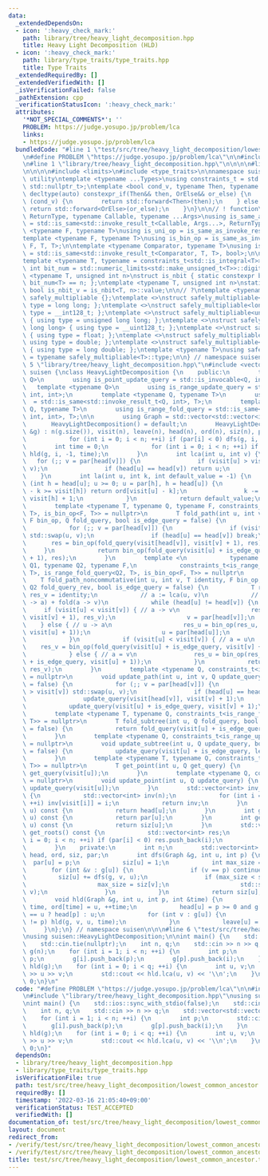 ```yaml
---
data:
  _extendedDependsOn:
  - icon: ':heavy_check_mark:'
    path: library/tree/heavy_light_decomposition.hpp
    title: Heavy Light Decomposition (HLD)
  - icon: ':heavy_check_mark:'
    path: library/type_traits/type_traits.hpp
    title: Type Traits
  _extendedRequiredBy: []
  _extendedVerifiedWith: []
  _isVerificationFailed: false
  _pathExtension: cpp
  _verificationStatusIcon: ':heavy_check_mark:'
  attributes:
    '*NOT_SPECIAL_COMMENTS*': ''
    PROBLEM: https://judge.yosupo.jp/problem/lca
    links:
    - https://judge.yosupo.jp/problem/lca
  bundledCode: "#line 1 \"test/src/tree/heavy_light_decomposition/lowest_common_ancestor.test.cpp\"\
    \n#define PROBLEM \"https://judge.yosupo.jp/problem/lca\"\n\n#include <iostream>\n\
    \n#line 1 \"library/tree/heavy_light_decomposition.hpp\"\n\n\n\n#line 1 \"library/type_traits/type_traits.hpp\"\
    \n\n\n\n#include <limits>\n#include <type_traits>\n\nnamespace suisen {\n// !\
    \ utility\ntemplate <typename ...Types>\nusing constraints_t = std::enable_if_t<std::conjunction_v<Types...>,\
    \ std::nullptr_t>;\ntemplate <bool cond_v, typename Then, typename OrElse>\nconstexpr\
    \ decltype(auto) constexpr_if(Then&& then, OrElse&& or_else) {\n    if constexpr\
    \ (cond_v) {\n        return std::forward<Then>(then);\n    } else {\n       \
    \ return std::forward<OrElse>(or_else);\n    }\n}\n\n// ! function\ntemplate <typename\
    \ ReturnType, typename Callable, typename ...Args>\nusing is_same_as_invoke_result\
    \ = std::is_same<std::invoke_result_t<Callable, Args...>, ReturnType>;\ntemplate\
    \ <typename F, typename T>\nusing is_uni_op = is_same_as_invoke_result<T, F, T>;\n\
    template <typename F, typename T>\nusing is_bin_op = is_same_as_invoke_result<T,\
    \ F, T, T>;\n\ntemplate <typename Comparator, typename T>\nusing is_comparator\
    \ = std::is_same<std::invoke_result_t<Comparator, T, T>, bool>;\n\n// ! integral\n\
    template <typename T, typename = constraints_t<std::is_integral<T>>>\nconstexpr\
    \ int bit_num = std::numeric_limits<std::make_unsigned_t<T>>::digits;\ntemplate\
    \ <typename T, unsigned int n>\nstruct is_nbit { static constexpr bool value =\
    \ bit_num<T> == n; };\ntemplate <typename T, unsigned int n>\nstatic constexpr\
    \ bool is_nbit_v = is_nbit<T, n>::value;\n\n// ?\ntemplate <typename T>\nstruct\
    \ safely_multipliable {};\ntemplate <>\nstruct safely_multipliable<int> { using\
    \ type = long long; };\ntemplate <>\nstruct safely_multipliable<long long> { using\
    \ type = __int128_t; };\ntemplate <>\nstruct safely_multipliable<unsigned int>\
    \ { using type = unsigned long long; };\ntemplate <>\nstruct safely_multipliable<unsigned\
    \ long long> { using type = __uint128_t; };\ntemplate <>\nstruct safely_multipliable<float>\
    \ { using type = float; };\ntemplate <>\nstruct safely_multipliable<double> {\
    \ using type = double; };\ntemplate <>\nstruct safely_multipliable<long double>\
    \ { using type = long double; };\ntemplate <typename T>\nusing safely_multipliable_t\
    \ = typename safely_multipliable<T>::type;\n\n} // namespace suisen\n\n\n#line\
    \ 5 \"library/tree/heavy_light_decomposition.hpp\"\n#include <vector>\n\nnamespace\
    \ suisen {\nclass HeavyLightDecomposition {\n    public:\n        template <typename\
    \ Q>\n        using is_point_update_query = std::is_invocable<Q, int>;\n     \
    \   template <typename Q>\n        using is_range_update_query = std::is_invocable<Q,\
    \ int, int>;\n        template <typename Q, typename T>\n        using is_point_get_query\
    \  = std::is_same<std::invoke_result_t<Q, int>, T>;\n        template <typename\
    \ Q, typename T>\n        using is_range_fold_query = std::is_same<std::invoke_result_t<Q,\
    \ int, int>, T>;\n\n        using Graph = std::vector<std::vector<int>>;\n\n \
    \       HeavyLightDecomposition() = default;\n        HeavyLightDecomposition(Graph\
    \ &g) : n(g.size()), visit(n), leave(n), head(n), ord(n), siz(n), par(n, -1) {\n\
    \            for (int i = 0; i < n; ++i) if (par[i] < 0) dfs(g, i, -1);\n    \
    \        int time = 0;\n            for (int i = 0; i < n; ++i) if (par[i] < 0)\
    \ hld(g, i, -1, time);\n        }\n        int lca(int u, int v) {\n         \
    \   for (;; v = par[head[v]]) {\n                if (visit[u] > visit[v]) std::swap(u,\
    \ v);\n                if (head[u] == head[v]) return u;\n            }\n    \
    \    }\n        int la(int u, int k, int default_value = -1) {\n            for\
    \ (int h = head[u]; u >= 0; u = par[h], h = head[u]) {\n                if (visit[u]\
    \ - k >= visit[h]) return ord[visit[u] - k];\n                k -= visit[u] -\
    \ visit[h] + 1;\n            }\n            return default_value;\n        }\n\
    \        template <typename T, typename Q, typename F, constraints_t<is_range_fold_query<Q,\
    \ T>, is_bin_op<F, T>> = nullptr>\n        T fold_path(int u, int v, T identity,\
    \ F bin_op, Q fold_query, bool is_edge_query = false) {\n            T res = identity;\n\
    \            for (;; v = par[head[v]]) {\n                if (visit[u] > visit[v])\
    \ std::swap(u, v);\n                if (head[u] == head[v]) break;\n         \
    \       res = bin_op(fold_query(visit[head[v]], visit[v] + 1), res);\n       \
    \     }\n            return bin_op(fold_query(visit[u] + is_edge_query, visit[v]\
    \ + 1), res);\n        }\n        template <\n            typename T, typename\
    \ Q1, typename Q2, typename F,\n            constraints_t<is_range_fold_query<Q1,\
    \ T>, is_range_fold_query<Q2, T>, is_bin_op<F, T>> = nullptr\n        >\n    \
    \    T fold_path_noncommutative(int u, int v, T identity, F bin_op, Q1 fold_query,\
    \ Q2 fold_query_rev, bool is_edge_query = false) {\n            T res_u = identity,\
    \ res_v = identity;\n            // a := lca(u, v)\n            // res = fold(u\
    \ -> a) + fold(a -> v)\n            while (head[u] != head[v]) {\n           \
    \     if (visit[u] < visit[v]) { // a -> v\n                    res_v = bin_op(fold_query(visit[head[v]],\
    \ visit[v] + 1), res_v);\n                    v = par[head[v]];\n            \
    \    } else { // u -> a\n                    res_u = bin_op(res_u, fold_query_rev(visit[head[u]],\
    \ visit[u] + 1));\n                    u = par[head[u]];\n                }\n\
    \            }\n            if (visit[u] < visit[v]) { // a = u\n            \
    \    res_v = bin_op(fold_query(visit[u] + is_edge_query, visit[v] + 1), res_v);\n\
    \            } else { // a = v\n                res_u = bin_op(res_u, fold_query_rev(visit[v]\
    \ + is_edge_query, visit[u] + 1));\n            }\n            return bin_op(res_u,\
    \ res_v);\n        }\n        template <typename Q, constraints_t<is_range_update_query<Q>>\
    \ = nullptr>\n        void update_path(int u, int v, Q update_query, bool is_edge_query\
    \ = false) {\n            for (;; v = par[head[v]]) {\n                if (visit[u]\
    \ > visit[v]) std::swap(u, v);\n                if (head[u] == head[v]) break;\n\
    \                update_query(visit[head[v]], visit[v] + 1);\n            }\n\
    \            update_query(visit[u] + is_edge_query, visit[v] + 1);\n        }\n\
    \        template <typename T, typename Q, constraints_t<is_range_fold_query<Q,\
    \ T>> = nullptr>\n        T fold_subtree(int u, Q fold_query, bool is_edge_query\
    \ = false) {\n            return fold_query(visit[u] + is_edge_query, leave[u]);\n\
    \        }\n        template <typename Q, constraints_t<is_range_update_query<Q>>\
    \ = nullptr>\n        void update_subtree(int u, Q update_query, bool is_edge_query\
    \ = false) {\n            update_query(visit[u] + is_edge_query, leave[u]);\n\
    \        }\n        template <typename T, typename Q, constraints_t<is_point_get_query<Q,\
    \ T>> = nullptr>\n        T get_point(int u, Q get_query) {\n            return\
    \ get_query(visit[u]);\n        }\n        template <typename Q, constraints_t<is_point_update_query<Q>>\
    \ = nullptr>\n        void update_point(int u, Q update_query) {\n           \
    \ update_query(visit[u]);\n        }\n        std::vector<int> inv_ids() const\
    \ {\n            std::vector<int> inv(n);\n            for (int i = 0; i < n;\
    \ ++i) inv[visit[i]] = i;\n            return inv;\n        }\n        int get_head(int\
    \ u) const {\n            return head[u];\n        }\n        int get_parent(int\
    \ u) const {\n            return par[u];\n        }\n        int get_subtree_size(int\
    \ u) const {\n            return siz[u];\n        }\n        std::vector<int>\
    \ get_roots() const {\n            std::vector<int> res;\n            for (int\
    \ i = 0; i < n; ++i) if (par[i] < 0) res.push_back(i);\n            return res;\n\
    \        }\n    private:\n        int n;\n        std::vector<int> visit, leave,\
    \ head, ord, siz, par;\n        int dfs(Graph &g, int u, int p) {\n          \
    \  par[u] = p;\n            siz[u] = 1;\n            int max_size = 0;\n     \
    \       for (int &v : g[u]) {\n                if (v == p) continue;\n       \
    \         siz[u] += dfs(g, v, u);\n                if (max_size < siz[v]) {\n\
    \                    max_size = siz[v];\n                    std::swap(g[u].front(),\
    \ v);\n                }\n            }\n            return siz[u];\n        }\n\
    \        void hld(Graph &g, int u, int p, int &time) {\n            visit[u] =\
    \ time, ord[time] = u, ++time;\n            head[u] = p >= 0 and g[p].front()\
    \ == u ? head[p] : u;\n            for (int v : g[u]) {\n                if (v\
    \ != p) hld(g, v, u, time);\n            }\n            leave[u] = time;\n   \
    \     }\n};\n} // namespace suisen\n\n\n#line 6 \"test/src/tree/heavy_light_decomposition/lowest_common_ancestor.test.cpp\"\
    \nusing suisen::HeavyLightDecomposition;\n\nint main() {\n    std::ios::sync_with_stdio(false);\n\
    \    std::cin.tie(nullptr);\n    int n, q;\n    std::cin >> n >> q;\n    std::vector<std::vector<int>>\
    \ g(n);\n    for (int i = 1; i < n; ++i) {\n        int p;\n        std::cin >>\
    \ p;\n        g[i].push_back(p);\n        g[p].push_back(i);\n    }\n    HeavyLightDecomposition\
    \ hld(g);\n    for (int i = 0; i < q; ++i) {\n        int u, v;\n        std::cin\
    \ >> u >> v;\n        std::cout << hld.lca(u, v) << '\\n';\n    }\n    return\
    \ 0;\n}\n"
  code: "#define PROBLEM \"https://judge.yosupo.jp/problem/lca\"\n\n#include <iostream>\n\
    \n#include \"library/tree/heavy_light_decomposition.hpp\"\nusing suisen::HeavyLightDecomposition;\n\
    \nint main() {\n    std::ios::sync_with_stdio(false);\n    std::cin.tie(nullptr);\n\
    \    int n, q;\n    std::cin >> n >> q;\n    std::vector<std::vector<int>> g(n);\n\
    \    for (int i = 1; i < n; ++i) {\n        int p;\n        std::cin >> p;\n \
    \       g[i].push_back(p);\n        g[p].push_back(i);\n    }\n    HeavyLightDecomposition\
    \ hld(g);\n    for (int i = 0; i < q; ++i) {\n        int u, v;\n        std::cin\
    \ >> u >> v;\n        std::cout << hld.lca(u, v) << '\\n';\n    }\n    return\
    \ 0;\n}"
  dependsOn:
  - library/tree/heavy_light_decomposition.hpp
  - library/type_traits/type_traits.hpp
  isVerificationFile: true
  path: test/src/tree/heavy_light_decomposition/lowest_common_ancestor.test.cpp
  requiredBy: []
  timestamp: '2022-03-16 21:05:40+09:00'
  verificationStatus: TEST_ACCEPTED
  verifiedWith: []
documentation_of: test/src/tree/heavy_light_decomposition/lowest_common_ancestor.test.cpp
layout: document
redirect_from:
- /verify/test/src/tree/heavy_light_decomposition/lowest_common_ancestor.test.cpp
- /verify/test/src/tree/heavy_light_decomposition/lowest_common_ancestor.test.cpp.html
title: test/src/tree/heavy_light_decomposition/lowest_common_ancestor.test.cpp
---
```

